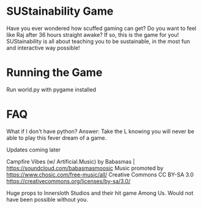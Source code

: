# SUStainability Game

Have you ever wondered how scuffed gaming can get?  Do you want to feel like Raj after 36 hours straight awake?  If so, this is the game for you!  SUStainability is all about teaching you to be sustainable, in the most fun and interactive way possible!

# Running the Game
Run world.py with pygame installed

# FAQ
What if I don't have python?
Answer: Take the L knowing you will never be able to play this fever dream of a game.

Updates coming later


Campfire Vibes (w/ Artificial.Music) by Babasmas | https://soundcloud.com/babasmasmoosic
Music promoted by https://www.chosic.com/free-music/all/
Creative Commons CC BY-SA 3.0
https://creativecommons.org/licenses/by-sa/3.0/

Huge props to Innersloth Studios and their hit game Among Us.  Would not have been possible without you.
